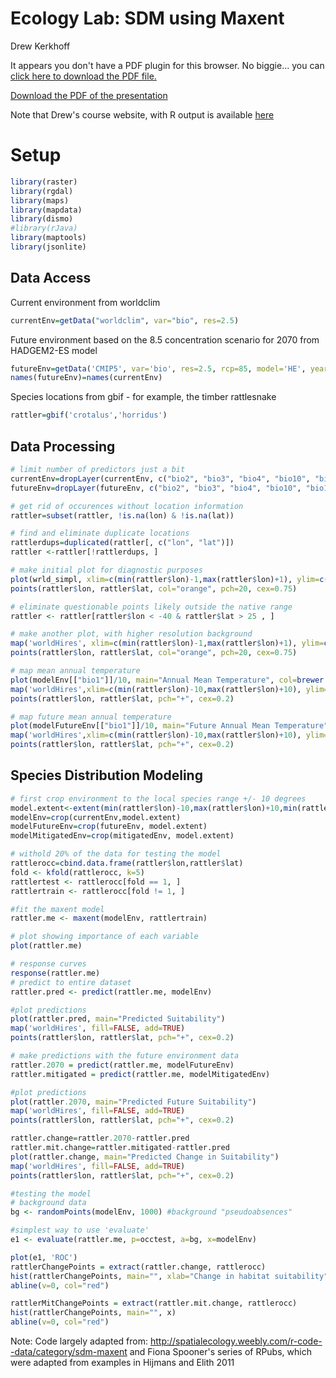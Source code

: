 # Ecology Lab: SDM using Maxent
Drew Kerkhoff  
 


<div>
<object data="3_6_assets/BIENWorkshopEducation.pdf" type="application/pdf" width="100%" height="670px"> 
  <p>It appears you don't have a PDF plugin for this browser.
   No biggie... you can <a href="3_6_assets/BIENWorkshopEducation.pdf">click here to
  download the PDF file.</a></p>  
 </object>
 </div>
 
 <p><a href="3_6_assets/BIENWorkshopEducation.pdf">Download the PDF of the presentation</a></p>  

<!-- [<i class="fa fa-file-code-o fa-3x" aria-hidden="true"></i> The R Script associated with this page is available here](3_6_Teaching_Ecoinformatics.R).  Download this file and open it (or copy-paste into a new script) with RStudio so you can follow along. -->

Note that Drew's course website, with R output is available [here](http://www.rpubs.com/kerkhoffa/SDMMaxent)

# Setup

```r
library(raster)
library(rgdal)
library(maps)
library(mapdata)
library(dismo)  
#library(rJava)  
library(maptools)
library(jsonlite)
```
## Data Access
Current environment from worldclim

```r
currentEnv=getData("worldclim", var="bio", res=2.5)
```
Future environment based on the 8.5 concentration scenario for 2070 from HADGEM2-ES model


```r
futureEnv=getData('CMIP5', var='bio', res=2.5, rcp=85, model='HE', year=70)
names(futureEnv)=names(currentEnv)
```

Species locations from gbif - for example, the timber rattlesnake

```r
rattler=gbif('crotalus','horridus')
```
## Data Processing

```r
# limit number of predictors just a bit
currentEnv=dropLayer(currentEnv, c("bio2", "bio3", "bio4", "bio10", "bio11", "bio13", "bio14", "bio15"))
futureEnv=dropLayer(futureEnv, c("bio2", "bio3", "bio4", "bio10", "bio11", "bio13", "bio14", "bio15"))

# get rid of occurences without location information
rattler=subset(rattler, !is.na(lon) & !is.na(lat))

# find and eliminate duplicate locations
rattlerdups=duplicated(rattler[, c("lon", "lat")])
rattler <-rattler[!rattlerdups, ]

# make initial plot for diagnostic purposes
plot(wrld_simpl, xlim=c(min(rattler$lon)-1,max(rattler$lon)+1), ylim=c(min(rattler$lat)-1,max(rattler$lat)+1), axes=TRUE, col="light yellow")
points(rattler$lon, rattler$lat, col="orange", pch=20, cex=0.75)

# eliminate questionable points likely outside the native range
rattler <- rattler[rattler$lon < -40 & rattler$lat > 25 , ]

# make another plot, with higher resolution background
map('worldHires', xlim=c(min(rattler$lon)-1,max(rattler$lon)+1), ylim=c(min(rattler$lat)-1,max(rattler$lat)+1), fill=TRUE, col="light yellow")
points(rattler$lon, rattler$lat, col="orange", pch=20, cex=0.75)

# map mean annual temperature
plot(modelEnv[["bio1"]]/10, main="Annual Mean Temperature", col=brewer.pal(50,"RdYlBu"))
map('worldHires',xlim=c(min(rattler$lon)-10,max(rattler$lon)+10), ylim=c(min(rattler$lat)-10,max(rattler$lat)+10), fill=FALSE, add=TRUE)
points(rattler$lon, rattler$lat, pch="+", cex=0.2)

# map future mean annual temperature
plot(modelFutureEnv[["bio1"]]/10, main="Future Annual Mean Temperature")
map('worldHires',xlim=c(min(rattler$lon)-10,max(rattler$lon)+10), ylim=c(min(rattler$lat)-10,max(rattler$lat)+10), fill=FALSE, add=TRUE)
points(rattler$lon, rattler$lat, pch="+", cex=0.2)
```
 
## Species Distribution Modeling


```r
# first crop environment to the local species range +/- 10 degrees
model.extent<-extent(min(rattler$lon)-10,max(rattler$lon)+10,min(rattler$lat)-10,max(rattler$lat)+10)
modelEnv=crop(currentEnv,model.extent)
modelFutureEnv=crop(futureEnv, model.extent)
modelMitigatedEnv=crop(mitigatedEnv, model.extent)

# withold 20% of the data for testing the model
rattlerocc=cbind.data.frame(rattler$lon,rattler$lat)
fold <- kfold(rattlerocc, k=5)
rattlertest <- rattlerocc[fold == 1, ]
rattlertrain <- rattlerocc[fold != 1, ]

#fit the maxent model
rattler.me <- maxent(modelEnv, rattlertrain)

# plot showing importance of each variable
plot(rattler.me)

# response curves
response(rattler.me)
# predict to entire dataset
rattler.pred <- predict(rattler.me, modelEnv)

#plot predictions
plot(rattler.pred, main="Predicted Suitability")
map('worldHires', fill=FALSE, add=TRUE)
points(rattler$lon, rattler$lat, pch="+", cex=0.2)
```


```r
# make predictions with the future environment data
rattler.2070 = predict(rattler.me, modelFutureEnv)
rattler.mitigated = predict(rattler.me, modelMitigatedEnv)

#plot predictions
plot(rattler.2070, main="Predicted Future Suitability")
map('worldHires', fill=FALSE, add=TRUE)
points(rattler$lon, rattler$lat, pch="+", cex=0.2)

rattler.change=rattler.2070-rattler.pred
rattler.mit.change=rattler.mitigated-rattler.pred
plot(rattler.change, main="Predicted Change in Suitability")
map('worldHires', fill=FALSE, add=TRUE)
points(rattler$lon, rattler$lat, pch="+", cex=0.2)
```


```r
#testing the model
# background data
bg <- randomPoints(modelEnv, 1000) #background "pseudoabsences"

#simplest way to use 'evaluate'
e1 <- evaluate(rattler.me, p=occtest, a=bg, x=modelEnv)

plot(e1, 'ROC')
rattlerChangePoints = extract(rattler.change, rattlerocc)
hist(rattlerChangePoints, main="", xlab="Change in habitat suitability")
abline(v=0, col="red")

rattlerMitChangePoints = extract(rattler.mit.change, rattlerocc)
hist(rattlerChangePoints, main="", x)
abline(v=0, col="red")
```
Note: Code largely adapted from:
http://spatialecology.weebly.com/r-code--data/category/sdm-maxent
and Fiona Spooner's series of RPubs, which were adapted
from examples in Hijmans and Elith 2011
